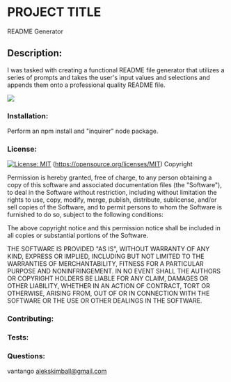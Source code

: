 # PROJECT TITLE
README Generator
    
## Description: 
I was tasked with creating a functional README file generator that utilizes a series of prompts and takes the user's input values and selections and appends them onto a professional quality README file.

<img src="https://media.giphy.com/media/Wct8YZb3S2WRTQuE9d/giphy.gif">
            
### Installation: 
Perform an npm install and "inquirer" node package.
            
### License:
[![License: MIT](https://img.shields.io/badge/License-MIT-yellow.svg)](https://opensource.org/licenses/MIT)
(https://opensource.org/licenses/MIT)
Copyright <YEAR> <COPYRIGHT HOLDER>

Permission is hereby granted, free of charge, to any person obtaining a copy of this software and associated documentation files (the "Software"), to deal in the Software without restriction, including without limitation the rights to use, copy, modify, merge, publish, distribute, sublicense, and/or sell copies of the Software, and to permit persons to whom the Software is furnished to do so, subject to the following conditions:
                
The above copyright notice and this permission notice shall be included in all copies or substantial portions of the Software.
                
THE SOFTWARE IS PROVIDED "AS IS", WITHOUT WARRANTY OF ANY KIND, EXPRESS OR IMPLIED, INCLUDING BUT NOT LIMITED TO THE WARRANTIES OF MERCHANTABILITY, FITNESS FOR A PARTICULAR PURPOSE AND NONINFRINGEMENT. IN NO EVENT SHALL THE AUTHORS OR COPYRIGHT HOLDERS BE LIABLE FOR ANY CLAIM, DAMAGES OR OTHER LIABILITY, WHETHER IN AN ACTION OF CONTRACT, TORT OR OTHERWISE, ARISING FROM, OUT OF OR IN CONNECTION WITH THE SOFTWARE OR THE USE OR OTHER DEALINGS IN THE SOFTWARE.
            
### Contributing:
            
            
### Tests: 
            
            
### Questions:
vantango
alekskimball@gmail.com